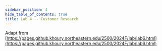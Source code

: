 ```yaml
---
sidebar_position: 4
hide_table_of_contents: true
title: Lab 4 -- Customer Research
---
```


Adapt from [https://pages.github.khoury.northeastern.edu/2500/2024F/lab/lab6.html](https://pages.github.khoury.northeastern.edu/2500/2024F/lab/lab6.html)



